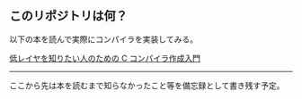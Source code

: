 ## このリポジトリは何？

以下の本を読んで実際にコンパイラを実装してみる。

[低レイヤを知りたい人のための C コンパイラ作成入門](https://www.sigbus.info/compilerbook/#%E3%81%AF%E3%81%98%E3%82%81%E3%81%AB)

---

ここから先は本を読むまで知らなかったこと等を備忘録として書き残す予定。
